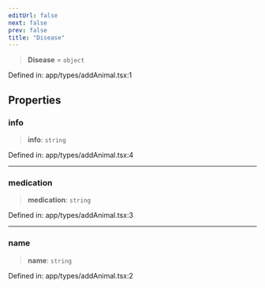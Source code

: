 ```yaml
---
editUrl: false
next: false
prev: false
title: "Disease"
---
```


> **Disease** = `object`

Defined in: app/types/addAnimal.tsx:1

## Properties

### info

> **info**: `string`

Defined in: app/types/addAnimal.tsx:4

***

### medication

> **medication**: `string`

Defined in: app/types/addAnimal.tsx:3

***

### name

> **name**: `string`

Defined in: app/types/addAnimal.tsx:2
